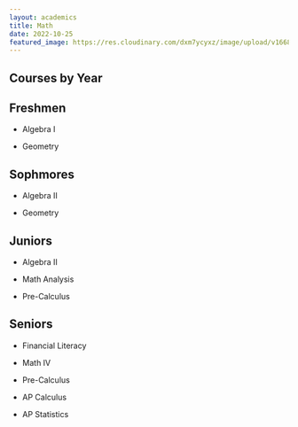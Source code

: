 ```yaml
---
layout: academics
title: Math
date: 2022-10-25
featured_image: https://res.cloudinary.com/dxm7ycyxz/image/upload/v1668016968/2022/05/math-300x147_dc8405.jpg
---
```


## Courses by Year

<div class="courses" markdown="1">

## Freshmen

- Algebra I

- Geometry

## Sophmores

- Algebra II

- Geometry

## Juniors

- Algebra II

- Math Analysis

- Pre-Calculus

## Seniors

- Financial Literacy

- Math IV

- Pre-Calculus

- AP Calculus

- AP Statistics

</div>